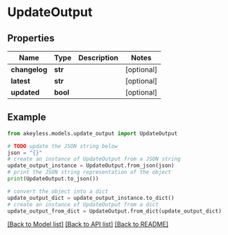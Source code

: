 # UpdateOutput


## Properties

Name | Type | Description | Notes
------------ | ------------- | ------------- | -------------
**changelog** | **str** |  | [optional] 
**latest** | **str** |  | [optional] 
**updated** | **bool** |  | [optional] 

## Example

```python
from akeyless.models.update_output import UpdateOutput

# TODO update the JSON string below
json = "{}"
# create an instance of UpdateOutput from a JSON string
update_output_instance = UpdateOutput.from_json(json)
# print the JSON string representation of the object
print(UpdateOutput.to_json())

# convert the object into a dict
update_output_dict = update_output_instance.to_dict()
# create an instance of UpdateOutput from a dict
update_output_from_dict = UpdateOutput.from_dict(update_output_dict)
```
[[Back to Model list]](../README.md#documentation-for-models) [[Back to API list]](../README.md#documentation-for-api-endpoints) [[Back to README]](../README.md)


